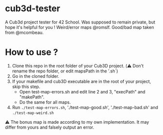 # cub3d-tester
A Cub3d project tester for 42 School. Was supposed to remain private, but hope it's helpful for you ! Weird/error maps @romslf. Good/bad map taken from @mcombeau.

# How to use ?
1. Clone this repo in the root folder of your Cub3D project. (⚠️ Don't rename the repo folder, or edit mapsPath in the '.sh`)
2. Go in the cloned folder.
3. If your makefile and cub3D executable are in the root of your project, skip this step.
    * Open test-map-errors.sh and edit  line 2 and 3, "execPath" and "makePath".
    * Do the same for all maps.
4. Run `./test-map-errors.sh`, './test-map-good.sh', './test-map-bad.sh' and `./test-map-weird.sh`

⚠️ The bonus map is made according to my own implementation. It may differ from yours and falsely output an error.
